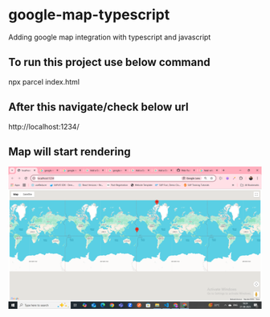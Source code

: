 # google-map-typescript

Adding google map integration with typescript and javascript

## To run this project use below command

npx parcel index.html

## After this navigate/check below url

http://localhost:1234/

## Map will start rendering

![alt text](image.png)
